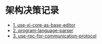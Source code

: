 # 架构决策记录

* [1. use-xi-core-as-base-editor](0001-use-xi-core-as-base-editor.md)
* [2. program-language-parser](0002-program-language-parser.md)
* [3. use-rpc-for-communication-protocol](0003-use-rpc-for-communication-protocol.md)
